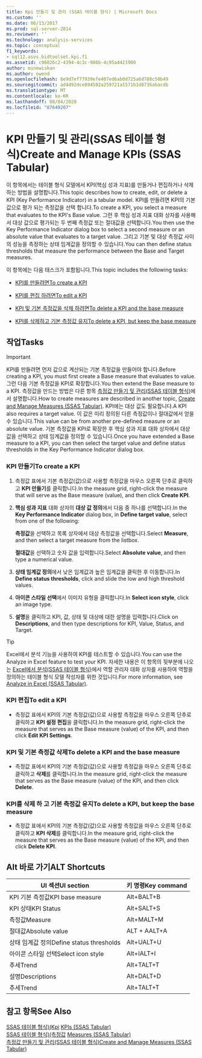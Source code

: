 ```yaml
---
title: Kpi 만들기 및 관리 (SSAS 테이블 형식) | Microsoft Docs
ms.custom: ''
ms.date: 06/13/2017
ms.prod: sql-server-2014
ms.reviewer: ''
ms.technology: analysis-services
ms.topic: conceptual
f1_keywords:
- sql12.asvs.bidtoolset.kpi.f1
ms.assetid: c96026c2-4394-4c3c-986b-4c95a4421900
author: minewiskan
ms.author: owend
ms.openlocfilehash: 8e9d7ef77939efe407ed6ab0d725a6d788c58b49
ms.sourcegitcommit: ad4d92dce894592a259721a1571b1d8736abacdb
ms.translationtype: MT
ms.contentlocale: ko-KR
ms.lasthandoff: 08/04/2020
ms.locfileid: "87649207"
---
```

# <a name="create-and-manage-kpis-ssas-tabular"></a><span data-ttu-id="8efaa-102">KPI 만들기 및 관리(SSAS 테이블 형식)</span><span class="sxs-lookup"><span data-stu-id="8efaa-102">Create and Manage KPIs (SSAS Tabular)</span></span>
  <span data-ttu-id="8efaa-103">이 항목에서는 테이블 형식 모델에서 KPI(핵심 성과 지표)를 만들거나 편집하거나 삭제하는 방법을 설명합니다.</span><span class="sxs-lookup"><span data-stu-id="8efaa-103">This topic describes how to create, edit, or delete a KPI (Key Performance Indicator) in a tabular model.</span></span> <span data-ttu-id="8efaa-104">KPI를 만들려면 KPI의 기본 값으로 평가 되는 측정값을 선택 합니다.</span><span class="sxs-lookup"><span data-stu-id="8efaa-104">To create a KPI, you select a measure that evaluates to the KPI's Base value.</span></span> <span data-ttu-id="8efaa-105">그런 후 핵심 성과 지표 대화 상자를 사용해서 대상 값으로 평가되는 두 번째 측정값 또는 절대값을 선택합니다.</span><span class="sxs-lookup"><span data-stu-id="8efaa-105">You then use the Key Performance Indicator dialog box to select a second measure or an absolute value that evaluates to a target value.</span></span> <span data-ttu-id="8efaa-106">그리고 기본 및 대상 측정값 사이의 성능을 측정하는 상태 임계값을 정의할 수 있습니다.</span><span class="sxs-lookup"><span data-stu-id="8efaa-106">You can then define status thresholds that measure the performance between the Base and Target measures.</span></span>  
  
 <span data-ttu-id="8efaa-107">이 항목에는 다음 태스크가 포함됩니다.</span><span class="sxs-lookup"><span data-stu-id="8efaa-107">This topic includes the following tasks:</span></span>  
  
-   [<span data-ttu-id="8efaa-108">KPI를 만들려면</span><span class="sxs-lookup"><span data-stu-id="8efaa-108">To create a KPI</span></span>](#bkmk_create_KPI)  
  
-   [<span data-ttu-id="8efaa-109">KPI를 편집 하려면</span><span class="sxs-lookup"><span data-stu-id="8efaa-109">To edit a KPI</span></span>](#bkmk_edit_KPI)  
  
-   [<span data-ttu-id="8efaa-110">KPI 및 기본 측정값을 삭제 하려면</span><span class="sxs-lookup"><span data-stu-id="8efaa-110">To delete a KPI and the base measure</span></span>](#bkmk_delete)  
  
-   [<span data-ttu-id="8efaa-111">KPI를 삭제하고 기본 측정값 유지</span><span class="sxs-lookup"><span data-stu-id="8efaa-111">To delete a KPI, but keep the base measure</span></span>](#bkmk_delete_KPI)  
  
## <a name="tasks"></a><span data-ttu-id="8efaa-112">작업</span><span class="sxs-lookup"><span data-stu-id="8efaa-112">Tasks</span></span>  
  
> [!IMPORTANT]  
>  <span data-ttu-id="8efaa-113">KPI를 만들려면 먼저 값으로 계산되는 기본 측정값을 만들어야 합니다.</span><span class="sxs-lookup"><span data-stu-id="8efaa-113">Before creating a KPI, you must first create a Base measure that evaluates to value.</span></span> <span data-ttu-id="8efaa-114">그런 다음 기본 측정값을 KPI로 확장합니다.</span><span class="sxs-lookup"><span data-stu-id="8efaa-114">You then extend the Base measure to a KPI.</span></span> <span data-ttu-id="8efaa-115">측정값을 만드는 방법은 다른 항목 [측정값 만들기 및 관리&#40;SSAS 테이블 형식&#41;](measures-ssas-tabular.md)에서 설명합니다.</span><span class="sxs-lookup"><span data-stu-id="8efaa-115">How to create measures are described in another topic, [Create and Manage Measures &#40;SSAS Tabular&#41;](measures-ssas-tabular.md).</span></span> <span data-ttu-id="8efaa-116">KPI에는 대상 값도 필요합니다.</span><span class="sxs-lookup"><span data-stu-id="8efaa-116">A KPI also requires a target value.</span></span> <span data-ttu-id="8efaa-117">이 값은 미리 정의된 다른 측정값이나 절대값에서 얻을 수 있습니다.</span><span class="sxs-lookup"><span data-stu-id="8efaa-117">This value can be from another pre-defined measure or an absolute value.</span></span> <span data-ttu-id="8efaa-118">기본 측정값을 KPI로 확장한 후 핵심 성과 지표 대화 상자에서 대상 값을 선택하고 상태 임계값을 정의할 수 있습니다.</span><span class="sxs-lookup"><span data-stu-id="8efaa-118">Once you have extended a Base measure to a KPI, you can then select the target value and define status thresholds in the Key Performance Indicator dialog box.</span></span>  
  
###  <a name="to-create-a-kpi"></a><a name="bkmk_create_KPI"></a> <span data-ttu-id="8efaa-119">KPI 만들기</span><span class="sxs-lookup"><span data-stu-id="8efaa-119">To create a KPI</span></span>  
  
1.  <span data-ttu-id="8efaa-120">측정값 표에서 기본 측정값(값)으로 사용할 측정값을 마우스 오른쪽 단추로 클릭하고 **KPI 만들기**를 클릭합니다.</span><span class="sxs-lookup"><span data-stu-id="8efaa-120">In the measure grid, right-click the measure that will serve as the Base measure (value), and then click **Create KPI**.</span></span>  
  
2.  <span data-ttu-id="8efaa-121">**핵심 성과 지표** 대화 상자의 **대상 값 정의**에서 다음 중 하나를 선택합니다.</span><span class="sxs-lookup"><span data-stu-id="8efaa-121">In the **Key Performance Indicator** dialog box, in **Define target value**, select from one of the following:</span></span>  
  
     <span data-ttu-id="8efaa-122">**측정값**을 선택하고 목록 상자에서 대상 측정값을 선택합니다.</span><span class="sxs-lookup"><span data-stu-id="8efaa-122">Select **Measure**, and then select a target measure from the listbox.</span></span>  
  
     <span data-ttu-id="8efaa-123">**절대값**을 선택하고 숫자 값을 입력합니다.</span><span class="sxs-lookup"><span data-stu-id="8efaa-123">Select **Absolute value**, and then type a numerical value.</span></span>  
  
3.  <span data-ttu-id="8efaa-124">**상태 임계값 정의**에서 낮은 임계값과 높은 임계값을 클릭한 후 이동합니다.</span><span class="sxs-lookup"><span data-stu-id="8efaa-124">In **Define status thresholds**, click and slide the low and high threshold values.</span></span>  
  
4.  <span data-ttu-id="8efaa-125">**아이콘 스타일 선택**에서 이미지 유형을 클릭합니다.</span><span class="sxs-lookup"><span data-stu-id="8efaa-125">In **Select icon style**, click an image type.</span></span>  
  
5.  <span data-ttu-id="8efaa-126">**설명**을 클릭하고 KPI, 값, 상태 및 대상에 대한 설명을 입력합니다.</span><span class="sxs-lookup"><span data-stu-id="8efaa-126">Click on **Descriptions**, and then type descriptions for KPI, Value, Status, and Target.</span></span>  
  
> [!TIP]  
>  <span data-ttu-id="8efaa-127">Excel에서 분석 기능을 사용하여 KPI를 테스트할 수 있습니다.</span><span class="sxs-lookup"><span data-stu-id="8efaa-127">You can use the Analyze in Excel feature to test your KPI.</span></span> <span data-ttu-id="8efaa-128">자세한 내용은 이 항목의 뒷부분에 나오는 [Excel에서 분석&#40;SSAS 테이블 형식&#41;](analyze-in-excel-ssas-tabular.md)에서 역할 관리자 대화 상자를 사용하여 역할을 정의하는 테이블 형식 모델 작성자를 위한 것입니다.</span><span class="sxs-lookup"><span data-stu-id="8efaa-128">For more information, see [Analyze in Excel &#40;SSAS Tabular&#41;](analyze-in-excel-ssas-tabular.md).</span></span>  
  
###  <a name="to-edit-a-kpi"></a><a name="bkmk_edit_KPI"></a> <span data-ttu-id="8efaa-129">KPI 편집</span><span class="sxs-lookup"><span data-stu-id="8efaa-129">To edit a KPI</span></span>  
  
-   <span data-ttu-id="8efaa-130">측정값 표에서 KPI의 기본 측정값(값)으로 사용할 측정값을 마우스 오른쪽 단추로 클릭하고 **KPI 설정 편집**을 클릭합니다.</span><span class="sxs-lookup"><span data-stu-id="8efaa-130">In the measure grid, right-click the measure that serves as the Base measure (value) of the KPI, and then click **Edit KPI Settings**.</span></span>  
  
###  <a name="to-delete-a-kpi-and-the-base-measure"></a><a name="bkmk_delete"></a> <span data-ttu-id="8efaa-131">KPI 및 기본 측정값 삭제</span><span class="sxs-lookup"><span data-stu-id="8efaa-131">To delete a KPI and the base measure</span></span>  
  
-   <span data-ttu-id="8efaa-132">측정값 표에서 KPI의 기본 측정값(값)으로 사용할 측정값을 마우스 오른쪽 단추로 클릭하고 **삭제**를 클릭합니다.</span><span class="sxs-lookup"><span data-stu-id="8efaa-132">In the measure grid, right-click the measure that serves as the Base measure (value) of the KPI, and then click **Delete**.</span></span>  
  
###  <a name="to-delete-a-kpi-but-keep-the-base-measure"></a><a name="bkmk_delete_KPI"></a><span data-ttu-id="8efaa-133">KPI를 삭제 하 고 기본 측정값 유지</span><span class="sxs-lookup"><span data-stu-id="8efaa-133">To delete a KPI, but keep the base measure</span></span>  
  
-   <span data-ttu-id="8efaa-134">측정값 표에서 KPI의 기본 측정값(값)으로 사용할 측정값을 마우스 오른쪽 단추로 클릭하고 **KPI 삭제**를 클릭합니다.</span><span class="sxs-lookup"><span data-stu-id="8efaa-134">In the measure grid, right-click the measure that serves as the Base measure (value) of the KPI, and then click **Delete KPI**.</span></span>  
  
## <a name="alt-shortcuts"></a><span data-ttu-id="8efaa-135">Alt 바로 가기</span><span class="sxs-lookup"><span data-stu-id="8efaa-135">ALT Shortcuts</span></span>  
  
|<span data-ttu-id="8efaa-136">UI 섹션</span><span class="sxs-lookup"><span data-stu-id="8efaa-136">UI section</span></span>|<span data-ttu-id="8efaa-137">키 명령</span><span class="sxs-lookup"><span data-stu-id="8efaa-137">Key command</span></span>|  
|----------------|-----------------|  
|<span data-ttu-id="8efaa-138">KPI 기본 측정값</span><span class="sxs-lookup"><span data-stu-id="8efaa-138">KPI base measure</span></span>|<span data-ttu-id="8efaa-139">Alt+B</span><span class="sxs-lookup"><span data-stu-id="8efaa-139">ALT+B</span></span>|  
|<span data-ttu-id="8efaa-140">KPI 상태</span><span class="sxs-lookup"><span data-stu-id="8efaa-140">KPI Status</span></span>|<span data-ttu-id="8efaa-141">Alt+S</span><span class="sxs-lookup"><span data-stu-id="8efaa-141">ALT+S</span></span>|  
|<span data-ttu-id="8efaa-142">측정값</span><span class="sxs-lookup"><span data-stu-id="8efaa-142">Measure</span></span>|<span data-ttu-id="8efaa-143">Alt+M</span><span class="sxs-lookup"><span data-stu-id="8efaa-143">ALT+M</span></span>|  
|<span data-ttu-id="8efaa-144">절대값</span><span class="sxs-lookup"><span data-stu-id="8efaa-144">Absolute value</span></span>|<span data-ttu-id="8efaa-145">ALT + A</span><span class="sxs-lookup"><span data-stu-id="8efaa-145">ALT+A</span></span>|  
|<span data-ttu-id="8efaa-146">상태 임계값 정의</span><span class="sxs-lookup"><span data-stu-id="8efaa-146">Define status thresholds</span></span>|<span data-ttu-id="8efaa-147">Alt+U</span><span class="sxs-lookup"><span data-stu-id="8efaa-147">ALT+U</span></span>|  
|<span data-ttu-id="8efaa-148">아이콘 스타일 선택</span><span class="sxs-lookup"><span data-stu-id="8efaa-148">Select icon style</span></span>|<span data-ttu-id="8efaa-149">Alt+I</span><span class="sxs-lookup"><span data-stu-id="8efaa-149">ALT+I</span></span>|  
|<span data-ttu-id="8efaa-150">추세</span><span class="sxs-lookup"><span data-stu-id="8efaa-150">Trend</span></span>|<span data-ttu-id="8efaa-151">Alt+T</span><span class="sxs-lookup"><span data-stu-id="8efaa-151">ALT+T</span></span>|  
|<span data-ttu-id="8efaa-152">설명</span><span class="sxs-lookup"><span data-stu-id="8efaa-152">Descriptions</span></span>|<span data-ttu-id="8efaa-153">Alt+D</span><span class="sxs-lookup"><span data-stu-id="8efaa-153">ALT+D</span></span>|  
|<span data-ttu-id="8efaa-154">추세</span><span class="sxs-lookup"><span data-stu-id="8efaa-154">Trend</span></span>|<span data-ttu-id="8efaa-155">Alt+T</span><span class="sxs-lookup"><span data-stu-id="8efaa-155">ALT+T</span></span>|  
  
## <a name="see-also"></a><span data-ttu-id="8efaa-156">참고 항목</span><span class="sxs-lookup"><span data-stu-id="8efaa-156">See Also</span></span>  
 <span data-ttu-id="8efaa-157">[SSAS 테이블 형식&#41;&#40;Kpi](kpis-ssas-tabular.md) </span><span class="sxs-lookup"><span data-stu-id="8efaa-157">[KPIs &#40;SSAS Tabular&#41;](kpis-ssas-tabular.md) </span></span>  
 <span data-ttu-id="8efaa-158">[SSAS 테이블 형식&#41;&#40;측정값](measures-ssas-tabular.md) </span><span class="sxs-lookup"><span data-stu-id="8efaa-158">[Measures &#40;SSAS Tabular&#41;](measures-ssas-tabular.md) </span></span>  
 [<span data-ttu-id="8efaa-159">측정값 만들기 및 관리&#40;SSAS 테이블 형식&#41;</span><span class="sxs-lookup"><span data-stu-id="8efaa-159">Create and Manage Measures &#40;SSAS Tabular&#41;</span></span>](create-and-manage-measures-ssas-tabular.md)  
  
  
